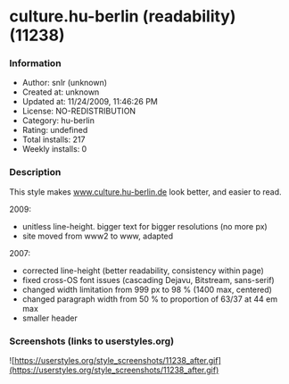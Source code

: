 # culture.hu-berlin (readability) (11238)

### Information
- Author: snlr (unknown)
- Created at: unknown
- Updated at: 11/24/2009, 11:46:26 PM
- License: NO-REDISTRIBUTION
- Category: hu-berlin
- Rating: undefined
- Total installs: 217
- Weekly installs: 0


### Description
This style makes www.culture.hu-berlin.de look better, and easier to read.

2009:
* unitless line-height. bigger text for bigger resolutions (no more px)
* site moved from www2 to www, adapted

2007:
* corrected line-height (better readability, consistency within page)
* fixed cross-OS font issues (cascading Dejavu, Bitstream, sans-serif)
* changed width limitation from 999 px to 98 % (1400 max, centered)
* changed paragraph width from 50 % to proportion of 63/37 at 44 em max
* smaller header


### Screenshots (links to userstyles.org)
![https://userstyles.org/style_screenshots/11238_after.gif](https://userstyles.org/style_screenshots/11238_after.gif)


